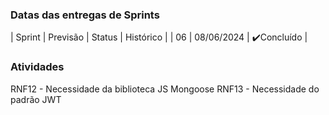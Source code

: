 ### Datas das entregas de Sprints
| Sprint | Previsão | Status | Histórico |
| 06 | 08/06/2024 |  ✔️Concluído    |

### Atividades

RNF12 - Necessidade da biblioteca JS Mongoose
RNF13 - Necessidade do padrão JWT
